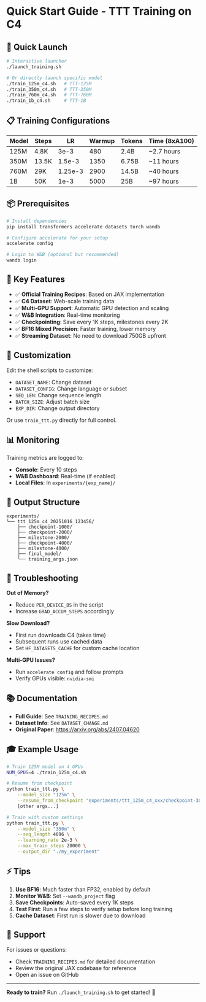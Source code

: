 # Quick Start Guide - TTT Training on C4

## 🚀 Quick Launch

```bash
# Interactive launcher
./launch_training.sh

# Or directly launch specific model
./train_125m_c4.sh   # TTT-125M
./train_350m_c4.sh   # TTT-350M
./train_760m_c4.sh   # TTT-760M
./train_1b_c4.sh     # TTT-1B
```

## 📋 Training Configurations

| Model   | Steps  | LR     | Warmup | Tokens  | Time (8xA100) |
|---------|--------|--------|--------|---------|---------------|
| 125M    | 4.8K   | 3e-3   | 480    | 2.4B    | ~2.7 hours    |
| 350M    | 13.5K  | 1.5e-3 | 1350   | 6.75B   | ~11 hours     |
| 760M    | 29K    | 1.25e-3| 2900   | 14.5B   | ~40 hours     |
| 1B      | 50K    | 1e-3   | 5000   | 25B     | ~97 hours     |

## 📦 Prerequisites

```bash
# Install dependencies
pip install transformers accelerate datasets torch wandb

# Configure accelerate for your setup
accelerate config

# Login to W&B (optional but recommended)
wandb login
```

## 🎯 Key Features

- ✅ **Official Training Recipes**: Based on JAX implementation
- ✅ **C4 Dataset**: Web-scale training data
- ✅ **Multi-GPU Support**: Automatic GPU detection and scaling
- ✅ **W&B Integration**: Real-time monitoring
- ✅ **Checkpointing**: Save every 1K steps, milestones every 2K
- ✅ **BF16 Mixed Precision**: Faster training, lower memory
- ✅ **Streaming Dataset**: No need to download 750GB upfront

## 🔧 Customization

Edit the shell scripts to customize:
- `DATASET_NAME`: Change dataset
- `DATASET_CONFIG`: Change language or subset
- `SEQ_LEN`: Change sequence length
- `BATCH_SIZE`: Adjust batch size
- `EXP_DIR`: Change output directory

Or use `train_ttt.py` directly for full control.

## 📊 Monitoring

Training metrics are logged to:
- **Console**: Every 10 steps
- **W&B Dashboard**: Real-time (if enabled)
- **Local Files**: In `experiments/{exp_name}/`

## 💾 Output Structure

```
experiments/
└── ttt_125m_c4_20251016_123456/
    ├── checkpoint-1000/
    ├── checkpoint-2000/
    ├── milestone-2000/
    ├── checkpoint-4000/
    ├── milestone-4000/
    ├── final_model/
    └── training_args.json
```

## 🐛 Troubleshooting

**Out of Memory?**
- Reduce `PER_DEVICE_BS` in the script
- Increase `GRAD_ACCUM_STEPS` accordingly

**Slow Download?**
- First run downloads C4 (takes time)
- Subsequent runs use cached data
- Set `HF_DATASETS_CACHE` for custom cache location

**Multi-GPU Issues?**
- Run `accelerate config` and follow prompts
- Verify GPUs visible: `nvidia-smi`

## 📚 Documentation

- **Full Guide**: See `TRAINING_RECIPES.md`
- **Dataset Info**: See `DATASET_CHANGE.md`
- **Original Paper**: https://arxiv.org/abs/2407.04620

## 🎓 Example Usage

```bash
# Train 125M model on 4 GPUs
NUM_GPUS=4 ./train_125m_c4.sh

# Resume from checkpoint
python train_ttt.py \
    --model_size "125m" \
    --resume_from_checkpoint "experiments/ttt_125m_c4_xxx/checkpoint-3000" \
    [other args...]

# Train with custom settings
python train_ttt.py \
    --model_size "350m" \
    --seq_length 4096 \
    --learning_rate 2e-3 \
    --max_train_steps 20000 \
    --output_dir "./my_experiment"
```

## ⚡ Tips

1. **Use BF16**: Much faster than FP32, enabled by default
2. **Monitor W&B**: Set `--wandb_project` flag
3. **Save Checkpoints**: Auto-saved every 1K steps
4. **Test First**: Run a few steps to verify setup before long training
5. **Cache Dataset**: First run is slower due to download

## 🤝 Support

For issues or questions:
- Check `TRAINING_RECIPES.md` for detailed documentation
- Review the original JAX codebase for reference
- Open an issue on GitHub

---

**Ready to train?** Run `./launch_training.sh` to get started! 🎉
